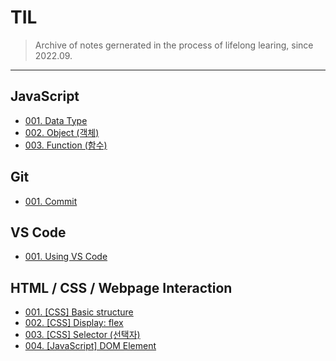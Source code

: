 # TIL

> Archive of notes gernerated in the process of lifelong learing, since 2022.09.

---

## JavaScript

* [001. Data Type](https://github.com/j25nkh/TIL/blob/master/JavaScript/data_type.md)
* [002. Object (객체)](https://github.com/j25nkh/TIL/blob/master/JavaScript/object.md)
* [003. Function (함수)](https://github.com/j25nkh/TIL/blob/master/JavaScript/function.md)

## Git
* [001. Commit](https://github.com/j25nkh/TIL/blob/master/Git/Commit.md)

## VS Code
* [001. Using VS Code](https://github.com/j25nkh/TIL/blob/master/VS_Code/using_VSCode.md)

## HTML / CSS / Webpage Interaction
* [001. [CSS] Basic structure](https://github.com/j25nkh/TIL/blob/master/CSS/Basic_structure.md)
* [002. [CSS] Display: flex](https://github.com/j25nkh/TIL/blob/master/CSS/Display_flex.md)
* [003. [CSS] Selector (선택자)](https://github.com/j25nkh/TIL/blob/master/CSS/Selector.md)
* [004. [JavaScript] DOM Element](https://github.com/j25nkh/TIL/blob/master/Webpage_interaction/DOM_element.md)

